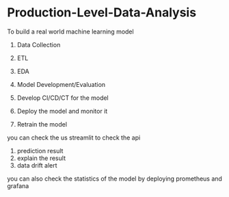 # Production-Level-Data-Analysis

To build a real world machine learning model

1. Data Collection

2. ETL 

3. EDA

4. Model Development/Evaluation

5. Develop CI/CD/CT for the model

6. Deploy the model and monitor it

7. Retrain the model


you can check the us streamlit to check the api

1. prediction result
2. explain the result
3. data drift alert

you can also check the statistics of the model by deploying prometheus and grafana
